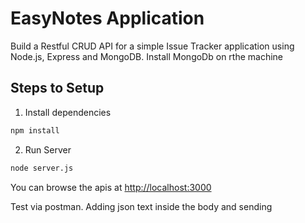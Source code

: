 # EasyNotes Application

Build a Restful CRUD API for a simple Issue Tracker application using Node.js, Express and MongoDB.
Install MongoDb on rthe machine 


## Steps to Setup

1. Install dependencies

```bash
npm install
```

2. Run Server

```bash
node server.js
```

You can browse the apis at <http://localhost:3000>

Test via postman. Adding json text inside the body and sending

